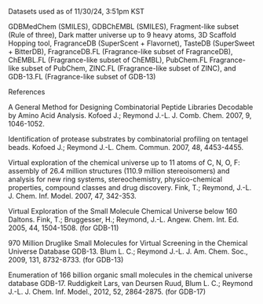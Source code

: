 Datasets used as of 11/30/24, 3:51pm KST

GDBMedChem (SMILES), GDBChEMBL (SMILES), Fragment-like subset (Rule of three), Dark matter universe up to 9 heavy atoms, 3D Scaffold Hopping tool, FragranceDB (SuperScent + Flavornet), TasteDB (SuperSweet + BitterDB), FragranceDB.FL (Fragrance-like subset of FragranceDB), ChEMBL.FL (Fragrance-like subset of ChEMBL), PubChem.FL Fragrance-like subset of PubChem, ZINC.FL (Fragrance-like subset of ZINC), and GDB-13.FL (Fragrance-like subset of GDB-13)

References

A General Method for Designing Combinatorial Peptide Libraries Decodable by Amino Acid Analysis. Kofoed J.; Reymond J.-L. J. Comb. Chem. 2007, 9, 1046-1052.

Identification of protease substrates by combinatorial profiling on tentagel beads. Kofoed J.; Reymond J.-L. Chem. Commun. 2007, 48, 4453-4455.

Virtual exploration of the chemical universe up to 11 atoms of C, N, O, F: assembly of 26.4 million structures (110.9 million stereoisomers) and analysis for new ring systems, stereochemistry, physico-chemical properties, compound classes and drug discovery. Fink, T.; Reymond, J.-L. J. Chem. Inf. Model. 2007, 47, 342-353.

Virtual Exploration of the Small Molecule Chemical Universe below 160 Daltons. Fink, T.; Bruggesser, H.; Reymond, J.-L. Angew. Chem. Int. Ed. 2005, 44, 1504-1508. (for GDB-11)

970 Million Druglike Small Molecules for Virtual Screening in the Chemical Universe Database GDB-13. Blum L. C.; Reymond J.-L. J. Am. Chem. Soc., 2009, 131, 8732-8733. (for GDB-13)

Enumeration of 166 billion organic small molecules in the chemical universe database GDB-17. Ruddigkeit Lars, van Deursen Ruud, Blum L. C.; Reymond J.-L. J. Chem. Inf. Model., 2012, 52, 2864-2875. (for GDB-17)